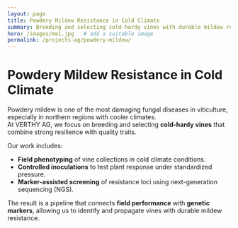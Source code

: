 ```yaml
---
layout: page
title: Powdery Mildew Resistance in Cold Climate
summary: Breeding and selecting cold-hardy vines with durable mildew resistance.
hero: /images/me1.jpg   # add a suitable image
permalink: /projects-ag/powdery-mildew/
---
```


# Powdery Mildew Resistance in Cold Climate

Powdery mildew is one of the most damaging fungal diseases in viticulture, especially in northern regions with cooler climates.  
At VERTHY AG, we focus on breeding and selecting **cold-hardy vines** that combine strong resilience with quality traits.

Our work includes:
- **Field phenotyping** of vine collections in cold climate conditions.  
- **Controlled inoculations** to test plant response under standardized pressure.  
- **Marker-assisted screening** of resistance loci using next-generation sequencing (NGS).  

The result is a pipeline that connects **field performance** with **genetic markers**, allowing us to identify and propagate vines with durable mildew resistance.  
